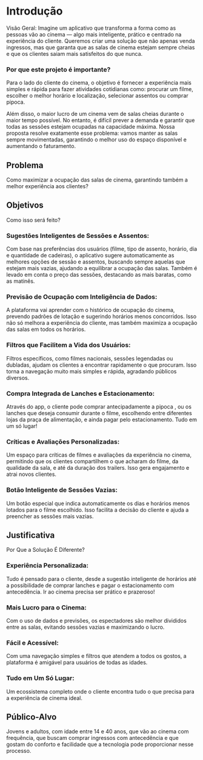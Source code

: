 # Introdução

Visão Geral: Imagine um aplicativo que transforma a forma como as pessoas vão ao cinema — algo mais inteligente, prático e centrado na experiência do cliente. Queremos criar uma solução que não apenas venda ingressos, mas que garanta que as salas de cinema estejam sempre cheias e que os clientes saiam mais satisfeitos do que nunca.

### Por que este projeto é importante?
Para o lado do cliente do cinema, o objetivo é fornecer a experiência mais simples e rápida para fazer atividades cotidianas como: procurar um filme, escolher o melhor horário e localização, selecionar assentos ou comprar pipoca.

Além disso, o maior lucro de um cinema vem de salas cheias durante o maior tempo possível. No entanto, é difícil prever a demanda e garantir que todas as sessões estejam ocupadas na capacidade máxima. Nossa proposta resolve exatamente esse problema: vamos manter as salas sempre movimentadas, garantindo o melhor uso do espaço disponível e aumentando o faturamento.

## Problema

Como maximizar a ocupação das salas de cinema, garantindo também a melhor experiência aos clientes? 

## Objetivos

Como isso será feito?

### Sugestões Inteligentes de Sessões e Assentos:

Com base nas preferências dos usuários (filme, tipo de assento, horário, dia e quantidade de cadeiras), o aplicativo sugere automaticamente as melhores opções de sessão e assentos, buscando sempre aquelas que estejam mais vazias, ajudando a equilibrar a ocupação das salas. Também é levado em conta o preço das sessões, destacando as mais baratas, como as matinês.

### Previsão de Ocupação com Inteligência de Dados:

A plataforma vai aprender com o histórico de ocupação do cinema, prevendo padrões de lotação e sugerindo horários menos concorridos. Isso não só melhora a experiência do cliente, mas também maximiza a ocupação das salas em todos os horários.

### Filtros que Facilitem a Vida dos Usuários:

Filtros específicos, como filmes nacionais, sessões legendadas ou dubladas, ajudam os clientes a encontrar rapidamente o que procuram. Isso torna a navegação muito mais simples e rápida, agradando públicos diversos.

### Compra Integrada de Lanches e Estacionamento:

Através do app, o cliente pode comprar antecipadamente a pipoca , ou os lanches que deseja consumir durante o filme, escolhendo entre diferentes lojas da praça de alimentação, e ainda pagar pelo estacionamento. Tudo em um só lugar!

### Críticas e Avaliações Personalizadas:

Um espaço para críticas de filmes e avaliações da experiência no cinema, permitindo que os clientes compartilhem o que acharam do filme, da qualidade da sala, e até da duração dos trailers. Isso gera engajamento e atrai novos clientes.

### Botão Inteligente de Sessões Vazias:

Um botão especial que indica automaticamente os dias e horários menos lotados para o filme escolhido. Isso facilita a decisão do cliente e ajuda a preencher as sessões mais vazias.

## Justificativa

Por Que a Solução É Diferente?

### Experiência Personalizada:

Tudo é pensado para o cliente, desde a sugestão inteligente de horários até a possibilidade de comprar lanches e pagar o estacionamento com antecedência. Ir ao cinema precisa ser prático e prazeroso!

### Mais Lucro para o Cinema:

Com o uso de dados e previsões, os espectadores são melhor divididos entre as salas, evitando sessões vazias e maximizando o lucro.

### Fácil e Acessível:

Com uma navegação simples e filtros que atendem a todos os gostos, a plataforma é amigável para usuários de todas as idades.

### Tudo em Um Só Lugar:

Um ecossistema completo onde o cliente encontra tudo o que precisa para a experiência de cinema ideal.

## Público-Alvo

Jovens e adultos, com idade entre 14 e 40 anos, que vão ao cinema com frequência, que buscam comprar ingressos com antecedência e que gostam do conforto e facilidade que a tecnologia pode proporcionar nesse processo.


